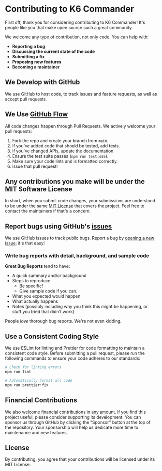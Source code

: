 # Contributing to K6 Commander

First off, thank you for considering contributing to K6 Commander! It's people like you that make open source such a great community.

We welcome any type of contribution, not only code. You can help with:

- **Reporting a bug**
- **Discussing the current state of the code**
- **Submitting a fix**
- **Proposing new features**
- **Becoming a maintainer**

## We Develop with GitHub

We use GitHub to host code, to track issues and feature requests, as well as accept pull requests.

## We Use [GitHub Flow](https://guides.github.com/introduction/flow/index.html)

All code changes happen through Pull Requests. We actively welcome your pull requests:

1.  Fork the repo and create your branch from `main`.
2.  If you've added code that should be tested, add tests.
3.  If you've changed APIs, update the documentation.
4.  Ensure the test suite passes (`npm run test:e2e`).
5.  Make sure your code lints and is formatted correctly.
6.  Issue that pull request!

## Any contributions you make will be under the MIT Software License

In short, when you submit code changes, your submissions are understood to be under the same [MIT License](http://choosealicense.com/licenses/mit/) that covers the project. Feel free to contact the maintainers if that's a concern.

## Report bugs using GitHub's [issues](https://github.com/IamJayPrakash/K6-Commander/issues)

We use GitHub issues to track public bugs. Report a bug by [opening a new issue](https://github.com/IamJayPrakash/K6-Commander/issues/new/choose); it's that easy!

### Write bug reports with detail, background, and sample code

**Great Bug Reports** tend to have:

- A quick summary and/or background
- Steps to reproduce
  - Be specific!
  - Give sample code if you can.
- What you expected would happen
- What actually happens
- Notes (possibly including why you think this might be happening, or stuff you tried that didn't work)

People _love_ thorough bug reports. We're not even kidding.

## Use a Consistent Coding Style

We use ESLint for linting and Prettier for code formatting to maintain a consistent code style. Before submitting a pull request, please run the following commands to ensure your code adheres to our standards:

```bash
# Check for linting errors
npm run lint

# Automatically format all code
npm run prettier:fix
```

## Financial Contributions

We also welcome financial contributions in any amount. If you find this project useful, please consider supporting its development. You can sponsor us through GitHub by clicking the "Sponsor" button at the top of the repository. Your sponsorship will help us dedicate more time to maintenance and new features.

## License

By contributing, you agree that your contributions will be licensed under its MIT License.
